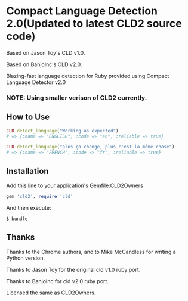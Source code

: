 # Compact Language Detection 2.0(Updated to latest CLD2 source code)

Based on Jason Toy's CLD v1.0.

Based on BanjoInc's CLD v2.0.

Blazing-fast language detection for Ruby provided using Compact Language Detector v2.0

### NOTE: Using smaller verison of CLD2 currently.

## How to Use

```ruby
CLD.detect_language("Working as expected")
# => {:name => "ENGLISH", :code => "en", :reliable => true}

CLD.detect_language("plus ça change, plus c'est la même chose")
# => {:name => "FRENCH", :code => "fr", :reliable => true}
```

## Installation

Add this line to your application's Gemfile:CLD2Owners

```ruby
gem 'cld2', require 'cld'
```

And then execute:

```sh
$ bundle
```

## Thanks

Thanks to the Chrome authors, and to Mike McCandless for writing a Python version.

Thanks to Jason Toy for the original cld v1.0 ruby port.

Thanks to BanjoInc for cld v2.0 ruby port.

Licensed the same as CLD2Owners.
